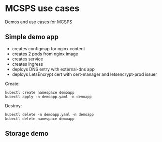 MCSPS use cases
===============

Demos and use cases for MCSPS

Simple demo app
---------------

* creates configmap for nginx content
* creates 2 pods from nginx image
* creates service
* creates ingress
* deploys DNS entry with external-dns app
* deploys LetsEncrypt cert with cert-manager and letsencrypt-prod issuer

Create:

```
kubectl create namespace demoapp
kubectl apply -n demoapp.yaml -n demoapp
```

Destroy:

```
kubectl delete -n demoapp.yaml -n demoapp
kubectl delete namespace demoapp
```

Storage demo
------------

```
